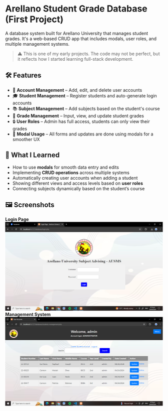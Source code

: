 # Arellano Student Grade Database (First Project)
A database system built for Arellano University that manages student grades. It's a web-based CRUD app that includes modals, user roles, and multiple management systems.

> ⚠️ This is one of my early projects. The code may not be perfect, but it reflects how I started learning full-stack development.

## 🛠️ Features
- 👤 **Account Management** – Add, edit, and delete user accounts
- 🎓 **Student Management** – Register students and auto-generate login accounts
- 📚 **Subject Management** – Add subjects based on the student's course
- 📝 **Grade Management** – Input, view, and update student grades
- 🔒 **User Roles** – Admin has full access, students can only view their grades
- 💬 **Modal Usage** – All forms and updates are done using modals for a smoother UX

## 🧠 What I Learned
- How to use **modals** for smooth data entry and edits
- Implementing **CRUD operations** across multiple systems
- Automatically creating user accounts when adding a student
- Showing different views and access levels based on **user roles**
- Connecting subjects dynamically based on the student’s course

## 🖼️ Screenshots
**Login Page**
![Login Page](LoginPage.png)
**Management System**
![Student Management](StudentManagement.png)
